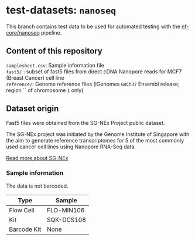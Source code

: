 # test-datasets: `nanoseq`

This branch contains test data to be used for automated testing with the [nf-core/nanoseq](https://github.com/nf-core/nanoseq) pipeline.

## Content of this repository

`samplesheet.csv`: Sample information file  
`fast5/` : subset of fast5 files from direct cDNA Nanopore reads for MCF7 (Breast Cancer) cell line  
`reference/`: Genome reference files (iGenomes `GRCh37` Ensembl release; region `` of chromosome `1` only)  

## Dataset origin

Fast5 files were obtained from the SG-NEx Project public dataset.

The SG-NEx project was initiated by the Genome Institute of Singapore with the aim to generate reference transcriptomes for 5 of the most commonly used cancer cell lines using Nanopore RNA-Seq data.

[Read more about SG-NEx](https://github.com/GoekeLab/sg-nex-data)

### Sample information

The data is not barcoded.

| Type	                |   Sample	  |
|-----------------------|-------------|
| Flow Cell       	    | FLO-MIN106	|
| Kit	                  | SQK-DCS108	|
| Barcode Kit	          | None    	  |
